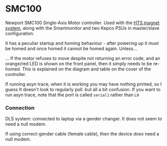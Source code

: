 # SMC100

Newport SMC100 Single-Axis Motor controller.  Used with the [HTS magnet system](https://github.com/ISISComputingGroup/ibex_developers_manual/wiki/HTS-Magnet), along with the Smartmonitor and two Kepco PSUs in master/slave configuration.

It has a peculiar startup and homing behaviour - after powering up it must be homed and once homed it cannot be homed again.  Unless...

... If the motor refuses to move despite not returning an error code, and an orange/red LED is shown on the front panel, then it simply needs to be re-homed.  This is explained on the diagram and table on the cover of the controller.

If running asyn trace, when it is working you may have nothing printed, so I guess It doesn't look to regularly poll. but all a bit confusion. If you want to run asyn trace, note that the port is called `serial1` rather than `L0`

### Connection

DLS system: connected to laptop via a gender changer. It does not seem to need a null modem.

If using correct-gender cable (female cable), then the device *does* need a null modem.
